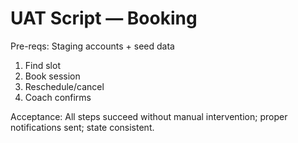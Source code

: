 # UAT Script — Booking

Pre-reqs: Staging accounts + seed data

1. Find slot
2. Book session
3. Reschedule/cancel
4. Coach confirms

Acceptance: All steps succeed without manual intervention; proper notifications sent; state consistent.